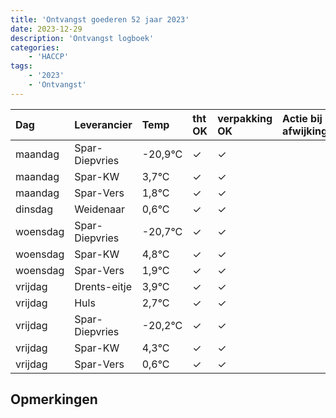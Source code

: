 ```yaml
---
title: 'Ontvangst goederen 52 jaar 2023'
date: 2023-12-29
description: 'Ontvangst logboek'
categories:
    - 'HACCP'
tags:
    - '2023'
    - 'Ontvangst'
---
```

| Dag | Leverancier | Temp | tht OK | verpakking OK | Actie bij afwijking | Controle door |
|:---|:---|:---|:---|:---|:---|:---|
| maandag | Spar-Diepvries | -20,9°C | &check; | &check; | | DPater |
| maandag | Spar-KW | 3,7°C | &check; | &check; | | DPater |
| maandag | Spar-Vers | 1,8°C | &check; | &check; | | DPater |
| dinsdag | Weidenaar | 0,6°C | &check; | &check; | | DPater |
| woensdag | Spar-Diepvries | -20,7°C | &check; | &check; | | WPater |
| woensdag | Spar-KW | 4,8°C | &check; | &check; | | WPater |
| woensdag | Spar-Vers | 1,9°C | &check; | &check; | | WPater |
| vrijdag | Drents-eitje | 3,9°C | &check; | &check; | | WPater |
| vrijdag | Huls | 2,7°C | &check; | &check; | | WPater |
| vrijdag | Spar-Diepvries | -20,2°C | &check; | &check; | | WPater |
| vrijdag | Spar-KW | 4,3°C | &check; | &check; | | WPater |
| vrijdag | Spar-Vers | 0,6°C | &check; | &check; | | WPater |

## Opmerkingen


